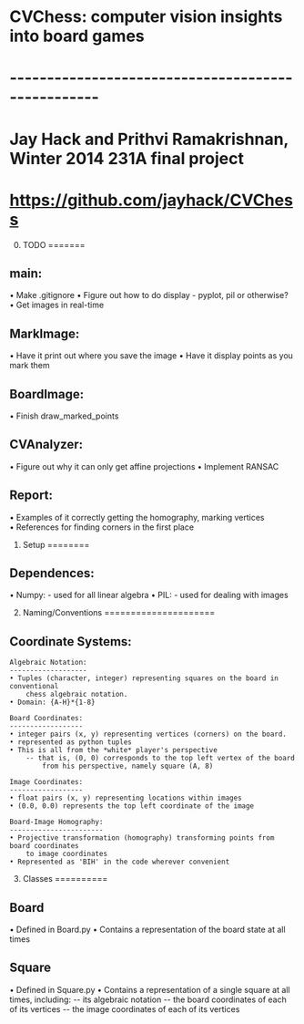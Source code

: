 # CVChess: computer vision insights into board games
# --------------------------------------------------
# Jay Hack and Prithvi Ramakrishnan, Winter 2014 231A final project
# https://github.com/jayhack/CVChess

0. TODO
=======

main:
-----
• Make .gitignore
• Figure out how to do display 
	- pyplot, pil or otherwise?
• Get images in real-time

MarkImage:
----------
• Have it print out where you save the image
• Have it display points as you mark them

BoardImage:
-----------
• Finish draw_marked_points

CVAnalyzer:
-----------
• Figure out why it can only get affine projections
• Implement RANSAC

Report:
-------
• Examples of it correctly getting the homography, marking vertices
• References for finding corners in the first place





1. Setup
========

Dependences:
------------
• Numpy:
	- used for all linear algebra
• PIL:
	- used for dealing with images


2. Naming/Conventions
=====================

Coordinate Systems:
-------------------

	Algebraic Notation:
	-------------------
	• Tuples (character, integer) representing squares on the board in conventional
		chess algebraic notation.
	• Domain: {A-H}*{1-8}

	Board Coordinates:
	------------------
	• integer pairs (x, y) representing vertices (corners) on the board.
	• represented as python tuples
	• This is all from the *white* player's perspective
		-- that is, (0, 0) corresponds to the top left vertex of the board 
			from his perspective, namely square (A, 8)

	Image Coordinates:
	------------------
	• float pairs (x, y) representing locations within images
	• (0.0, 0.0) represents the top left coordinate of the image

	Board-Image Homography:
	-----------------------
	• Projective transformation (homography) transforming points from board coordinates
		to image coordinates
	• Represented as 'BIH' in the code wherever convenient


3. Classes
==========

Board
-----
• Defined in Board.py
• Contains a representation of the board state at all times

Square
------
• Defined in Square.py
• Contains a representation of a single square at all times, including:
	-- its algebraic notation
	-- the board coordinates of each of its vertices
	-- the image coordinates of each of its vertices
